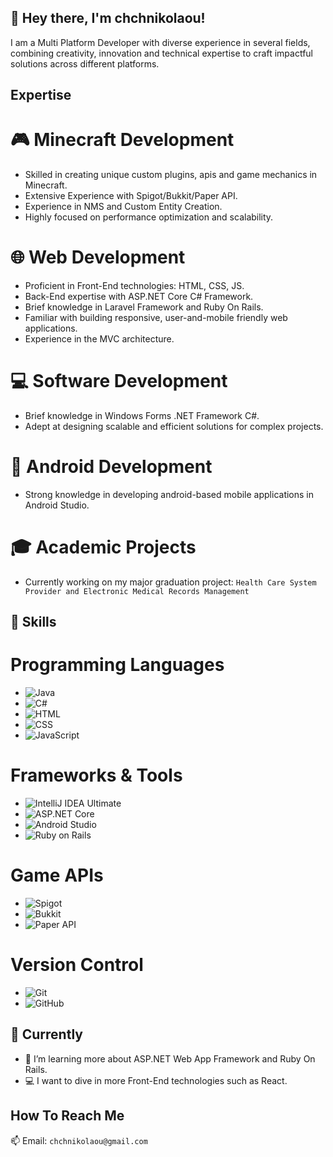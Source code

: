## 👋 Hey there, I'm chchnikolaou!

I am a Multi Platform Developer with diverse experience in several fields, combining creativity, innovation and technical expertise to craft impactful solutions across different platforms. 

## Expertise
# 🎮 Minecraft Development
* Skilled in creating unique custom plugins, apis and game mechanics in Minecraft.
* Extensive Experience with Spigot/Bukkit/Paper API.
* Experience in NMS and Custom Entity Creation.
* Highly focused on performance optimization and scalability.

# 🌐 Web Development
* Proficient in Front-End technologies: HTML, CSS, JS.
* Back-End expertise with ASP.NET Core C# Framework.
* Brief knowledge in Laravel Framework and Ruby On Rails.
* Familiar with building responsive, user-and-mobile friendly web applications.
* Experience in the MVC architecture.

# 💻 Software Development
* Brief knowledge in Windows Forms .NET Framework C#.
* Adept at designing scalable and efficient solutions for complex projects.

# 📱 Android Development
* Strong knowledge in developing android-based mobile applications in Android Studio.

# 🎓 Academic Projects
* Currently working on my major graduation project: `Health Care System Provider and Electronic Medical Records Management`


## 🔧 Skills
# **Programming Languages**
* ![Java](https://img.shields.io/badge/Java-%23ED8B00.svg?style=flat-square&logo=java&logoColor=white)  
* ![C#](https://img.shields.io/badge/C%23-%23239120.svg?style=flat-square&logo=c-sharp&logoColor=white)
* ![HTML](https://img.shields.io/badge/HTML-%23E34F26.svg?style=flat-square&logo=html5&logoColor=white)  
* ![CSS](https://img.shields.io/badge/CSS-%231572B6.svg?style=flat-square&logo=css3&logoColor=white)  
* ![JavaScript](https://img.shields.io/badge/JavaScript-%23F7DF1E.svg?style=flat-square&logo=javascript&logoColor=black)

# **Frameworks & Tools**  
* ![IntelliJ IDEA Ultimate](https://img.shields.io/badge/IntelliJ%20IDEA%20Ultimate-%23000000.svg?style=flat-square&logo=intellij-idea&logoColor=white) 
* ![ASP.NET Core](https://img.shields.io/badge/ASP.NET-%235C2D91.svg?style=flat-square&logo=.net&logoColor=white)
* ![Android Studio](https://img.shields.io/badge/Android%20Studio-%233DDC84.svg?style=flat-square&logo=android-studio&logoColor=white)  
* ![Ruby on Rails](https://img.shields.io/badge/Ruby%20on%20Rails-%23CC0000.svg?style=flat-square&logo=ruby-on-rails&logoColor=white)  

# **Game APIs**  
* ![Spigot](https://img.shields.io/badge/Spigot-%23FFAB19.svg?style=flat-square&logo=minecraft&logoColor=black)  
* ![Bukkit](https://img.shields.io/badge/Bukkit-%23FFAB19.svg?style=flat-square&logo=minecraft&logoColor=black)  
* ![Paper API](https://img.shields.io/badge/Paper%20API-%23FFAB19.svg?style=flat-square&logo=minecraft&logoColor=black)
 
# **Version Control**  
* ![Git](https://img.shields.io/badge/Git-%23F05033.svg?style=flat-square&logo=git&logoColor=white)  
* ![GitHub](https://img.shields.io/badge/GitHub-%23181717.svg?style=flat-square&logo=github&logoColor=white)  

## 📕 Currently
* 🔬 I’m learning more about ASP.NET Web App Framework and Ruby On Rails.
* 💻 I want to dive in more Front-End technologies such as React.

## How To Reach Me
 📫 Email: `chchnikolaou@gmail.com`
